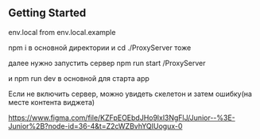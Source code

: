 ## Getting Started

env.local from env.local.example

npm i в основной директории и cd ./ProxyServer тоже

далее нужно запустить сервер npm run start /ProxyServer

и npm run dev в основной для старта app

Если не включить сервер, можно увидеть скелетон и затем ошибку(на месте контента виджета)


https://www.figma.com/file/KZFpEOEbdJHo9lxl3NgFlJ/Junior--%3E-Junior%2B?node-id=36-4&t=Z2cWZBvhYQIUogux-0

